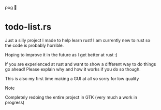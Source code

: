 pog  :crab:
# todo-list.rs
Just a silly project I made to help learn rust!
I am currently new to rust so the code is probably horrible.

Hoping to improve it in the future as I get better at rust :)

If you are experienced at rust and want to show a different way to do things go ahead! Please explain why and how it works if you do so though.

This is also my first time making a GUI at all so sorry for low quality

> [!NOTE]
> Completely redoing the entire project in GTK (very much a work in progress)
